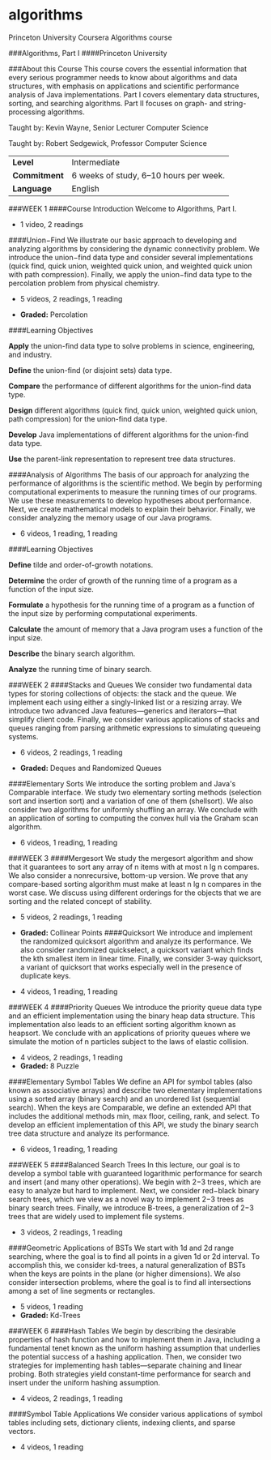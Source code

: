# algorithms
Princeton University Coursera Algorithms course


###Algorithms, Part I
####Princeton University

###About this Course
This course covers the essential information that every serious programmer needs to know about algorithms and data structures, with emphasis on applications and scientific performance analysis of Java implementations. Part I covers elementary data structures, sorting, and searching algorithms. Part II focuses on graph- and string-processing algorithms.

Taught by:    Kevin Wayne, Senior Lecturer
Computer Science

Taught by:    Robert Sedgewick, Professor
Computer Science


|||
--- | ---
**Level** |	Intermediate
**Commitment** | 6 weeks of study, 6–10 hours per week.
**Language** | English


###WEEK 1
####Course Introduction
Welcome to Algorithms, Part I. 
* 1 video, 2 readings

####Union−Find
We illustrate our basic approach to developing and analyzing algorithms by considering the dynamic connectivity problem. We introduce the union−find data type and consider several implementations (quick find, quick union, weighted quick union, and weighted quick union with path compression). Finally, we apply the union−find data type to the percolation problem from physical chemistry. 
* 5 videos, 2 readings, 1 reading

* **Graded:** Percolation

####Learning Objectives

**Apply** the union-find data type to solve problems in science, engineering, and industry.

**Define** the union-find (or disjoint sets) data type.

**Compare** the performance of different algorithms for the union-find data type.

**Design** different algorithms (quick find, quick union, weighted quick union, path compression) for the union-find data type.

**Develop** Java implementations of different algorithms for the union-find data type.

**Use** the parent-link representation to represent tree data structures.


####Analysis of Algorithms
The basis of our approach for analyzing the performance of algorithms is the scientific method. We begin by performing computational experiments to measure the running times of our programs. We use these measurements to develop hypotheses about performance. Next, we create mathematical models to explain their behavior. Finally, we consider analyzing the memory usage of our Java programs. 
* 6 videos, 1 reading, 1 reading

####Learning Objectives

**Define** tilde and order-of-growth notations.

**Determine** the order of growth of the running time of a program as a function of the input size.

**Formulate** a hypothesis for the running time of a program as a function of the input size by performing computational experiments.

**Calculate** the amount of memory that a Java program uses a function of the input size.

**Describe** the binary search algorithm.

**Analyze** the running time of binary search.

###WEEK 2
####Stacks and Queues
We consider two fundamental data types for storing collections of objects: the stack and the queue. We implement each using either a singly-linked list or a resizing array. We introduce two advanced Java features—generics and iterators—that simplify client code. Finally, we consider various applications of stacks and queues ranging from parsing arithmetic expressions to simulating queueing systems.
* 6 videos, 2 readings, 1 reading

* **Graded:** Deques and Randomized Queues

####Elementary Sorts
We introduce the sorting problem and Java's Comparable interface. We study two elementary sorting methods (selection sort and insertion sort) and a variation of one of them (shellsort). We also consider two algorithms for uniformly shuffling an array. We conclude with an application of sorting to computing the convex hull via the Graham scan algorithm.
* 6 videos, 1 reading, 1 reading

###WEEK 3
####Mergesort
We study the mergesort algorithm and show that it guarantees to sort any array of n items with at most n lg n compares. We also consider a nonrecursive, bottom-up version. We prove that any compare-based sorting algorithm must make at least n lg n compares in the worst case. We discuss using different orderings for the objects that we are sorting and the related concept of stability.
* 5 videos, 2 readings, 1 reading

* **Graded:** Collinear Points
####Quicksort
We introduce and implement the randomized quicksort algorithm and analyze its performance. We also consider randomized quickselect, a quicksort variant which finds the kth smallest item in linear time. Finally, we consider 3-way quicksort, a variant of quicksort that works especially well in the presence of duplicate keys.
* 4 videos, 1 reading, 1 reading

###WEEK 4
####Priority Queues
We introduce the priority queue data type and an efficient implementation using the binary heap data structure. This implementation also leads to an efficient sorting algorithm known as heapsort. We conclude with an applications of priority queues where we simulate the motion of n particles subject to the laws of elastic collision.
* 4 videos, 2 readings, 1 reading
* **Graded:** 8 Puzzle

####Elementary Symbol Tables
We define an API for symbol tables (also known as associative arrays) and describe two elementary implementations using a sorted array (binary search) and an unordered list (sequential search). When the keys are Comparable, we define an extended API that includes the additional methods min, max floor, ceiling, rank, and select. To develop an efficient implementation of this API, we study the binary search tree data structure and analyze its performance.
* 6 videos, 1 reading, 1 reading

###WEEK 5
####Balanced Search Trees
In this lecture, our goal is to develop a symbol table with guaranteed logarithmic performance for search and insert (and many other operations). We begin with 2−3 trees, which are easy to analyze but hard to implement. Next, we consider red−black binary search trees, which we view as a novel way to implement 2−3 trees as binary search trees. Finally, we introduce B-trees, a generalization of 2−3 trees that are widely used to implement file systems.
* 3 videos, 2 readings, 1 reading

####Geometric Applications of BSTs
We start with 1d and 2d range searching, where the goal is to find all points in a given 1d or 2d interval. To accomplish this, we consider kd-trees, a natural generalization of BSTs when the keys are points in the plane (or higher dimensions). We also consider intersection problems, where the goal is to find all intersections among a set of line segments or rectangles.
* 5 videos, 1 reading
* **Graded:** Kd-Trees

###WEEK 6
####Hash Tables
We begin by describing the desirable properties of hash function and how to implement them in Java, including a fundamental tenet known as the uniform hashing assumption that underlies the potential success of a hashing application. Then, we consider two strategies for implementing hash tables—separate chaining and linear probing. Both strategies yield constant-time performance for search and insert under the uniform hashing assumption.
* 4 videos, 2 readings, 1 reading


####Symbol Table Applications
We consider various applications of symbol tables including sets, dictionary clients, indexing clients, and sparse vectors. 
* 4 videos, 1 reading



